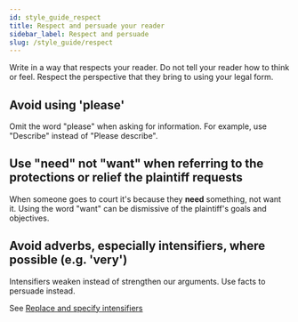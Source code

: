 ```yaml
---
id: style_guide_respect
title: Respect and persuade your reader
sidebar_label: Respect and persuade
slug: /style_guide/respect
---
```


Write in a way that respects your reader. Do not tell your reader how to think or feel.
Respect the perspective that they bring to using your legal form.

## Avoid using 'please'

Omit the word "please" when asking for information. For example, use "Describe"
instead of "Please describe".

## Use "need" not "want" when referring to the protections or relief the plaintiff requests

When someone goes to court it's because they **need** something, not want it.
Using the word "want" can be dismissive of the plaintiff's goals and objectives.

## Avoid adverbs, especially intensifiers, where possible (e.g. 'very')

Intensifiers weaken instead of strengthen our arguments. Use facts to persuade
instead.

See [Replace and specify intensifiers](https://sites.utexas.edu/legalwriting/2017/01/17/intensifiers-part-2-replace-and-specify/) 
